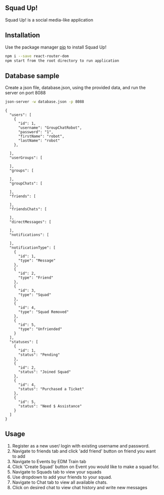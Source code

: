 ## Squad Up!

Squad Up! is a social media-like application
## Installation

Use the package manager [pip](https://pip.pypa.io/en/stable/) to install Squad Up!

```bash
npm i --save react-router-dom
npm start from the root directory to run application
```

## Database sample
Create a json file, database.json,  using the provided data, and run the server on port 8088


```bash
json-server -w database.json -p 8088
```
```
{
  "users": [
    {
      "id": 1,
      "username": "GroupChatRobot",
      "password": "1",
      "firstName": "robot",
      "lastName": "robot"
    },
  
  ],
  "userGroups": [
 
  ],
  "groups": [
   
  ],
  "groupChats": [
    
  ],
  "friends": [
    
  ],
  "friendsChats": [
  
  ],
  "directMessages": [
    
  ],
  "notifications": [
   
  ],
  "notificationType": [
    {
      "id": 1,
      "type": "Message"
    },
    {
      "id": 2,
      "type": "Friend"
    },
    {
      "id": 3,
      "type": "Squad"
    },
    {
      "id": 4,
      "type": "Squad Removed"
    },
    {
      "id": 5,
      "type": "Unfriended"
    }
  ],
  "statuses": [
    {
      "id": 1,
      "status": "Pending"
    },
    {
      "id": 2,
      "status": "Joined Squad"
    },
    {
      "id": 4,
      "status": "Purchased a Ticket"
    },
    {
      "id": 5,
      "status": "Need $ Assistance"
    }
  ]
}
```

## Usage
1. Register as a new user/ login with existing username and password.
2. Navigate to friends tab and click 'add friend' button on friend you want to add
3. Navigate to Events by EDM Train tab
4. Click 'Create Squad' button on Event you would like to make a squad for.
5. Navigate to Squads tab to view your squads
6. Use dropdown to add your friends to your squad.
7. Navigate to Chat tab to view all available chats.
8. Click on desired chat to view chat history and write new messages